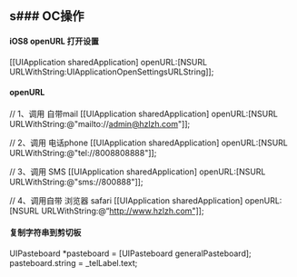 s### OC操作
-----

#### iOS8 openURL 打开设置    
[[UIApplication sharedApplication] openURL:[NSURL URLWithString:UIApplicationOpenSettingsURLString]];


#### openURL

//    1、调用 自带mail
    [[UIApplication sharedApplication] openURL:[NSURL URLWithString:@"mailto://admin@hzlzh.com"]];
    
//    2、调用 电话phone
[[UIApplication sharedApplication] openURL:[NSURL URLWithString:@"tel://8008808888"]];
    
//    3、调用 SMS
[[UIApplication sharedApplication] openURL:[NSURL URLWithString:@"sms://800888"]];
    
//    4、调用自带 浏览器 safari
[[UIApplication sharedApplication] openURL:[NSURL URLWithString:@“http://www.hzlzh.com"]];


#### 复制字符串到剪切板

UIPasteboard *pasteboard = [UIPasteboard generalPasteboard];
pasteboard.string = _telLabel.text;


